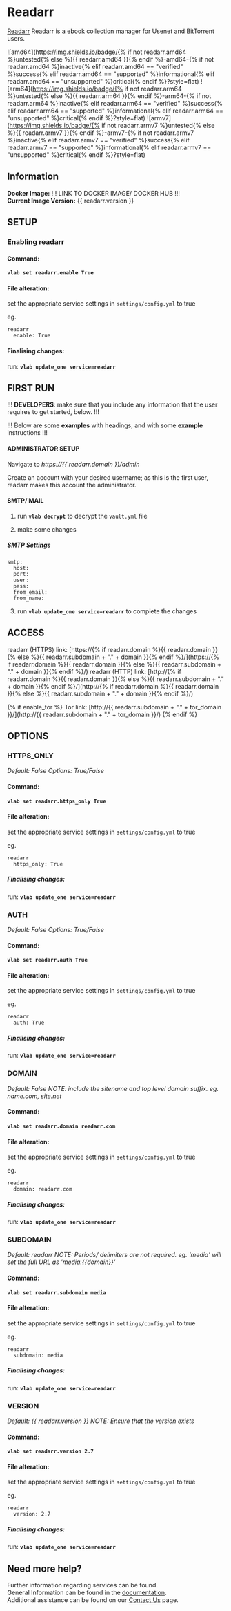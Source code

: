 # Readarr

[Readarr](https://readarr.com/) Readarr is a ebook collection manager for Usenet and BitTorrent users.

![amd64](https://img.shields.io/badge/{% if not readarr.amd64 %}untested{% else %}{{ readarr.amd64 }}{% endif %}-amd64-{% if not readarr.amd64 %}inactive{% elif readarr.amd64 == "verified" %}success{% elif readarr.amd64 == "supported" %}informational{% elif readarr.amd64 == "unsupported" %}critical{% endif %}?style=flat)
![arm64](https://img.shields.io/badge/{% if not readarr.arm64 %}untested{% else %}{{ readarr.arm64 }}{% endif %}-arm64-{% if not readarr.arm64 %}inactive{% elif readarr.arm64 == "verified" %}success{% elif readarr.arm64 == "supported" %}informational{% elif readarr.arm64 == "unsupported" %}critical{% endif %}?style=flat)
![armv7](https://img.shields.io/badge/{% if not readarr.armv7 %}untested{% else %}{{ readarr.armv7 }}{% endif %}-armv7-{% if not readarr.armv7 %}inactive{% elif readarr.armv7 == "verified" %}success{% elif readarr.armv7 == "supported" %}informational{% elif readarr.armv7 == "unsupported" %}critical{% endif %}?style=flat)

## Information


**Docker Image:** !!! LINK TO DOCKER IMAGE/ DOCKER HUB !!! \
**Current Image Version:** {{ readarr.version }}

## SETUP

### Enabling readarr

#### Command:

**`vlab set readarr.enable True`**

#### File alteration:

set the appropriate service settings in `settings/config.yml` to true

eg.
```
readarr
  enable: True
```

#### Finalising changes:

run: **`vlab update_one service=readarr`**

## FIRST RUN

!!! **DEVELOPERS**: make sure that you include any information that the user requires to get started, below. !!!

!!! Below are some **examples** with headings, and with some **example** instructions !!!

#### ADMINISTRATOR SETUP

Navigate to *https://{{ readarr.domain }}/admin*

Create an account with your desired username; as this is the first user, readarr makes this account the administrator.

#### SMTP/ MAIL

1. run **`vlab decrypt`** to decrypt the `vault.yml` file

2. make some changes


##### SMTP Settings
```
smtp:
  host:
  port:
  user:
  pass:
  from_email:
  from_name:
```

3. run **`vlab update_one service=readarr`** to complete the changes


## ACCESS

readarr (HTTPS) link: [https://{% if readarr.domain %}{{ readarr.domain }}{% else %}{{ readarr.subdomain + "." + domain }}{% endif %}/](https://{% if readarr.domain %}{{ readarr.domain }}{% else %}{{ readarr.subdomain + "." + domain }}{% endif %}/)
readarr (HTTP) link: [http://{% if readarr.domain %}{{ readarr.domain }}{% else %}{{ readarr.subdomain + "." + domain }}{% endif %}/](http://{% if readarr.domain %}{{ readarr.domain }}{% else %}{{ readarr.subdomain + "." + domain }}{% endif %}/)

{% if enable_tor %}
Tor link: [http://{{ readarr.subdomain + "." + tor_domain }}/](http://{{ readarr.subdomain + "." + tor_domain }}/)
{% endif %}

## OPTIONS

### HTTPS_ONLY
*Default: False*
*Options: True/False*

#### Command:

**`vlab set readarr.https_only True`**

#### File alteration:

set the appropriate service settings in `settings/config.yml` to true

eg.
```
readarr
  https_only: True
```

##### Finalising changes:

run: **`vlab update_one service=readarr`**

### AUTH
*Default: False*
*Options: True/False*

#### Command:

**`vlab set readarr.auth True`**

#### File alteration:

set the appropriate service settings in `settings/config.yml` to true

eg.
```
readarr
  auth: True
```

##### Finalising changes:

run: **`vlab update_one service=readarr`**

### DOMAIN
*Default: False*
*NOTE: include the sitename and top level domain suffix. eg. name.com, site.net*

#### Command:

**`vlab set readarr.domain readarr.com`**

#### File alteration:

set the appropriate service settings in `settings/config.yml` to true

eg.
```
readarr
  domain: readarr.com
```

##### Finalising changes:

run: **`vlab update_one service=readarr`**

### SUBDOMAIN
*Default: readarr*
*NOTE: Periods/ delimiters are not required. eg. 'media' will set the full URL as 'media.{{domain}}'*

#### Command:

**`vlab set readarr.subdomain media`**

#### File alteration:

set the appropriate service settings in `settings/config.yml` to true

eg.
```
readarr
  subdomain: media
```

##### Finalising changes:

run: **`vlab update_one service=readarr`**

### VERSION
*Default: {{  readarr.version  }}*
*NOTE: Ensure that the version exists*

#### Command:

**`vlab set readarr.version 2.7`**

#### File alteration:

set the appropriate service settings in `settings/config.yml` to true

eg.
```
readarr
  version: 2.7
```

##### Finalising changes:

run: **`vlab update_one service=readarr`**

## Need more help?
Further information regarding services can be found. \
General Information can be found in the [documentation](https://docs.vivumlab.com). \
Additional assistance can be found on our [Contact Us](https://docs.vivumlab.com/Contact-us) page.
